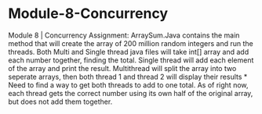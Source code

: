 # Module-8-Concurrency
Module 8 | Concurrency Assignment:
ArraySum.Java contains the main method that will create the array of 200 million random integers and run the threads.
Both Multi and Single thread java files will take int[] array and add each number together, finding the total.
  Single thread will add each element of the array and print the result.
  Multithread will split the array into two seperate arrays, then both thread 1 and thread 2 will display their results
    * Need to find a way to get both threads to add to one total. As of right now, each thread gets the correct number 
      using its own half of the original array, but does not add them together.
